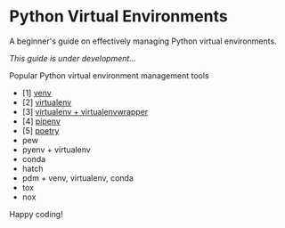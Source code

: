 # Python Virtual Environments

A beginner's guide on effectively managing Python virtual environments.

*This guide is under development...*

Popular Python virtual environment management tools
* [1] [venv](venv/README.md)
* [2] [virtualenv](virtualenv/README.md)
* [3] [virtualenv + virtualenvwrapper](virtualenv+virtualenwrapper/README.md)
* [4] [pipenv](pipenv/README.md)
* [5] [poetry](poetry/README.md)
* pew
* pyenv + virtualenv
* conda
* hatch
* pdm + venv, virtualenv, conda
* tox
* nox

Happy coding!
